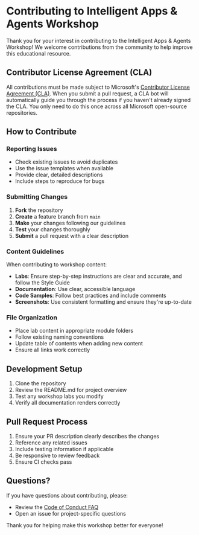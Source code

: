 # Contributing to Intelligent Apps & Agents Workshop

Thank you for your interest in contributing to the Intelligent Apps & Agents Workshop! We welcome contributions from the community to help improve this educational resource.

## Contributor License Agreement (CLA)

All contributions must be made subject to Microsoft's [Contributor License Agreement (CLA)](https://cla.opensource.microsoft.com). When you submit a pull request, a CLA bot will automatically guide you through the process if you haven't already signed the CLA. You only need to do this once across all Microsoft open-source repositories.

## How to Contribute

### Reporting Issues

- Check existing issues to avoid duplicates
- Use the issue templates when available
- Provide clear, detailed descriptions
- Include steps to reproduce for bugs

### Submitting Changes

1. **Fork** the repository
2. **Create** a feature branch from `main`
3. **Make** your changes following our guidelines
4. **Test** your changes thoroughly
5. **Submit** a pull request with a clear description

### Content Guidelines

When contributing to workshop content:

- **Labs**: Ensure step-by-step instructions are clear and accurate, and follow the Style Guide
- **Documentation**: Use clear, accessible language
- **Code Samples**: Follow best practices and include comments
- **Screenshots**: Use consistent formatting and ensure they're up-to-date

### File Organization

- Place lab content in appropriate module folders
- Follow existing naming conventions
- Update table of contents when adding new content
- Ensure all links work correctly

## Development Setup

1. Clone the repository
2. Review the README.md for project overview
3. Test any workshop labs you modify
4. Verify all documentation renders correctly

## Pull Request Process

1. Ensure your PR description clearly describes the changes
2. Reference any related issues
3. Include testing information if applicable
4. Be responsive to review feedback
5. Ensure CI checks pass

## Questions?

If you have questions about contributing, please:

- Review the [Code of Conduct FAQ](https://opensource.microsoft.com/codeofconduct/faq/)
- Open an issue for project-specific questions

Thank you for helping make this workshop better for everyone!